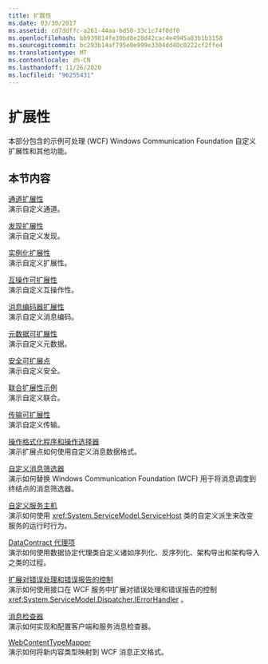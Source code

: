 ```yaml
---
title: 扩展性
ms.date: 03/30/2017
ms.assetid: cd7ddffc-a261-44aa-bd50-33c1c74f0df0
ms.openlocfilehash: bb939814fe30bd8e28d42cac4e4945a83b1b3158
ms.sourcegitcommit: bc293b14af795e0e999e3304dd40c0222cf2ffe4
ms.translationtype: MT
ms.contentlocale: zh-CN
ms.lasthandoff: 11/26/2020
ms.locfileid: "96255431"
---
```

# <a name="extensibility"></a>扩展性

本部分包含的示例可处理 (WCF) Windows Communication Foundation 自定义扩展性和其他功能。  
  
## <a name="in-this-section"></a>本节内容  

 [通道扩展性](channels-extensibility.md)  
 演示自定义通道。  
  
 [发现扩展性](/previous-versions/dotnet/netframework-4.0/dd807503(v%3dvs.100))  
 演示自定义发现。  
  
 [实例化扩展性](instancing-extensibility.md)  
 演示自定义扩展性。  
  
 [互操作可扩展性](interop-extensibility.md)  
 演示自定义互操作性。  
  
 [消息编码器扩展性](message-encoder-extensibility.md)  
 演示自定义消息编码。  
  
 [元数据可扩展性](metadata-extensibility.md)  
 演示自定义元数据。  
  
 [安全可扩展点](security-extensibility.md)  
 演示自定义安全。  
  
 [联合扩展性示例](syndication-extensibility-samples.md)  
 演示自定义联合。  
  
 [传输可扩展性](transport-extensibility.md)  
 演示自定义传输。
  
 [操作格式化程序和操作选择器](operation-formatter-and-operation-selector.md)  
 演示扩展点如何使用自定义消息数据格式。  
  
 [自定义消息筛选器](custom-message-filter.md)  
 演示如何替换 Windows Communication Foundation (WCF) 用于将消息调度到终结点的消息筛选器。  
  
 [自定义服务主机](custom-service-host.md)  
 演示如何使用 <xref:System.ServiceModel.ServiceHost> 类的自定义派生来改变服务的运行时行为。  
  
 [DataContract 代理项](datacontract-surrogate.md)  
 演示如何使用数据协定代理类自定义诸如序列化、反序列化、架构导出和架构导入之类的过程。  
  
 [扩展对错误处理和错误报告的控制](extending-control-over-error-handling-and-reporting.md)  
 演示如何使用接口在 WCF 服务中扩展对错误处理和错误报告的控制 <xref:System.ServiceModel.Dispatcher.IErrorHandler> 。  
  
 [消息检查器](message-inspectors.md)  
 演示如何实现和配置客户端和服务消息检查器。  
  
 [WebContentTypeMapper](webcontenttypemapper-sample.md)  
 演示如何将新内容类型映射到 WCF 消息正文格式。
